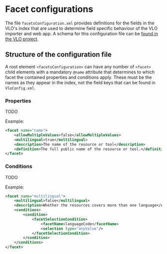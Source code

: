 # Facet configurations

The file `facetsConfiguration.xml` provides definitions for the fields in the VLO's
index that are used to determine field specific behaviour of the VLO importer and
web app. A schema for this configuration file can be 
[found in the VLO project](https://github.com/clarin-eric/VLO/blob/master/vlo-commons/src/main/resources/facetsConfiguration.xsd).

## Structure of the configuration file

A root element `<facetsConfiguration>` can have any number of `<facet>` child elements
with a mandatory `@name` attribute that determines to which facet the contained
properties and conditions apply. These must be the names as they appear in the index,
not the field keys that can be found in `VloConfig.xml`.

### Properties

TODO

Example:
```xml
<facet name="name">
	<allowMultipleValues>false</allowMultipleValues>
	<multilingual>true</multilingual>
	<description>The name of the resource or tool</description>
	<definition>The full public name of the resource or tool.</definition>
</facet>
```

### Conditions

TODO

Example:

```xml
<facet name="multilingual">
	<multilingual>false</multilingual>
	<description>Whether the resources covers more than one language</description>
	<conditions>
		<condition>
			<facetSelectionCondition>
				<facetName>languageCode</facetName>
				<selection type="anyValue"/>
			</facetSelectionCondition>
		</condition>
	</conditions>
</facet>
```

